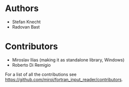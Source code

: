 # Authors

- Stefan Knecht  
- Radovan Bast


# Contributors

- Miroslav Ilias (making it as standalone library, Windows)
- Roberto Di Remigio 

For a list of all the contributions see https://github.com/miroi/fortran_input_reader/contributors.

